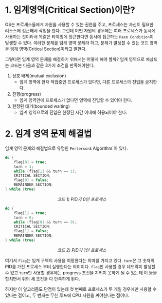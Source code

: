 # 1. 임계영역(Critical Section)이란?

OS는 프로세스들에게 자원을 사용할 수 있는 권한을 주고, 프로세스는 자신이 필요한 리소스에 접근해서 작업을 한다. 그런데 어떤 자원의 경우에는 여러 프로세스가 동시에 사용하는 것이라서 똑같은 타이밍에 접근한다면 동시에 접근하는 `Race Condition`이 발생할 수 있다. 이러한 문제를 임계 영역 문제라 하고, 문제가 발생할 수 있는 코드 영역을 임계 영역(Critical Section)이라고 말한다.

그렇다면 임계 영역 문제를 해결하기 위해서는 어떻게 해야 할까? 임계 영역으로 예상되는 코드는 다음과 같은 3가지 조건을 만족해야한다.

1. 상호 배제(mutual exclusion)
    - 임계 영역에 현재 작업중인 프로세스가 있다면, 다른 프로세스의 진입을 금지한다.
2. 진행(progress)
    - 임계 영역안에 프로세스가 없다면 영역에 진입할 수 있어야 한다.
3. 한정된 대기(bounded waiting)
    - 임계 영역으로의 진입은 한정된 시간 이내에 허용되어야 한다.

# 2. 임계 영역 문제 해결법

임계 영역 문제의 해결법으로 유명한 `Perterson`s Algorithm`이 있다.

```java
do {
    flag[0] = true;
    turn = 1;
    while (flag[1] && turn == 1);
    CRITICAL SECTION;
    flag[0] = false;
    REMAINDER SECTION;
} while (true)
```

<p align="center">
    <em>코드 1) PID가 0인 프로세스</em>
</p>

```java
do {
    flag[1] = true;
    turn = 0;
    while (flag[0] && turn == 0);
    CRITICAL SECTION;
    flag[1] = false;
    REMAINDER SECTION;
} while (true)
```

<p align="center">
    <em>코드 2) PID가 1인 프로세스</em>
</p>

여기서 `flag`는 임계 구역의 사용을 희망한다는 의미를 가지고 있다. `turn`은 그 숫자의 PID를 가진 프로세스 부터 실행한다는 의미이다. `flag`만 사용할 경우 데드락이 발생할 수 있고 `turn`만 사용할 경우에는 progress 조건을 지키지 못하게 될 수 있는데 이 둘을 합치면서 위의 세 조건을 다 만족하게 된다.

하지만 이 알고리즘도 단점이 있는데 첫 번째로 프로세스가 두 개일 경우에만 사용할 수 있다는 점이고, 두 번째는 무한 루프에 CPU 자원을 써야한다는 점이다.
